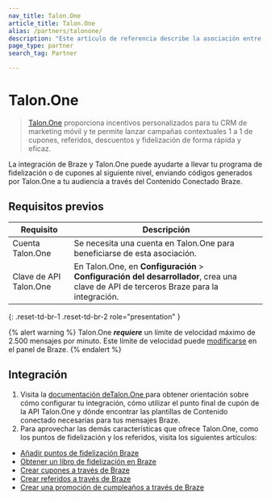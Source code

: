 ```yaml
---
nav_title: Talon.One
article_title: Talon.One
alias: /partners/talonone/
description: "Este artículo de referencia describe la asociación entre Braze y Talon.One, un motor de promoción que te permite lanzar campañas contextuales 1 a 1 de cupones, referidos, descuentos y fidelización de forma rápida y eficaz."
page_type: partner
search_tag: Partner

---
```


# Talon.One

> [Talon.One](https://talon.one/) proporciona incentivos personalizados para tu CRM de marketing móvil y te permite lanzar campañas contextuales 1 a 1 de cupones, referidos, descuentos y fidelización de forma rápida y eficaz.

La integración de Braze y Talon.One puede ayudarte a llevar tu programa de fidelización o de cupones al siguiente nivel, enviando códigos generados por Talon.One a tu audiencia a través del Contenido Conectado Braze.


## Requisitos previos

| Requisito | Descripción |
| ----------- | ----------- |
|Cuenta Talon.One | Se necesita una cuenta en Talon.One para beneficiarse de esta asociación. |
|Clave de API Talon.One | En Talon.One, en **Configuración** > **Configuración del desarrollador**, crea una clave de API de terceros Braze para la integración. |
{: .reset-td-br-1 .reset-td-br-2 role="presentation" }

{% alert warning %}
Talon.One **_requiere_** un límite de velocidad máximo de 2.500 mensajes por minuto. Este límite de velocidad puede [modificarse]({{site.baseurl}}/user_guide/engagement_tools/campaigns/testing_and_more/rate-limiting/#delivery-speed-rate-limiting) en el panel de Braze.
{% endalert %}

## Integración

1. Visita la [documentación deTalon.One ](https://docs.talon.one/docs/dev/technology-partners/braze) para obtener orientación sobre cómo configurar tu integración, cómo utilizar el punto final de cupón de la API Talon.One y dónde encontrar las plantillas de Contenido conectado necesarias para tus mensajes Braze.
2. Para aprovechar las demás características que ofrece Talon.One, como los puntos de fidelización y los referidos, visita los siguientes artículos:
  - [Añadir puntos de fidelización Braze](https://docs.talon.one/docs/dev/technology-partners/braze/adding-loyalty-points-braze)
  - [Obtener un libro de fidelización en Braze](https://docs.talon.one/docs/dev/technology-partners/braze/receiving-loyalty-ledger-braze)
  - [Crear cupones a través de Braze](https://docs.talon.one/docs/dev/technology-partners/braze/creating-coupons-braze)
  - [Crear referidos a través de Braze](https://docs.talon.one/docs/dev/technology-partners/braze/creating-referrals-braze)
  - [Crear una promoción de cumpleaños a través de Braze](https://docs.talon.one/docs/dev/technology-partners/braze/bday-promotion-braze)

